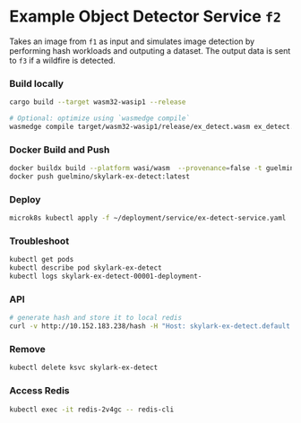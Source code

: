 # Example Object Detector Service `f2`
Takes an image from `f1` as input and simulates image detection by performing hash workloads and outputing a dataset.
The output data is sent to `f3` if a wildfire is detected.

### Build locally
```bash
cargo build --target wasm32-wasip1 --release

# Optional: optimize using `wasmedge compile`
wasmedge compile target/wasm32-wasip1/release/ex_detect.wasm ex_detect.wasm
```
### Docker Build and Push
```bash
docker buildx build --platform wasi/wasm  --provenance=false -t guelmino/skylark-ex-detect:latest .
docker push guelmino/skylark-ex-detect:latest
```
### Deploy
```bash
microk8s kubectl apply -f ~/deployment/service/ex-detect-service.yaml
```
### Troubleshoot
```bash
kubectl get pods
kubectl describe pod skylark-ex-detect
kubectl logs skylark-ex-detect-00001-deployment-
```
### API
```bash
# generate hash and store it to local redis
curl -v http://10.152.183.238/hash -H "Host: skylark-ex-detect.default.svc.cluster.local"
```
### Remove
```bash
kubectl delete ksvc skylark-ex-detect
```
### Access Redis
```bash
kubectl exec -it redis-2v4gc -- redis-cli
```


